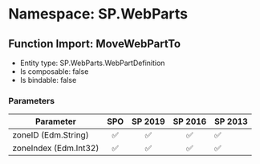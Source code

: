 # Namespace: SP.WebParts

## Function Import: MoveWebPartTo

- Entity type: SP.WebParts.WebPartDefinition
- Is composable: false
- Is bindable: false

### Parameters

Parameter | SPO | SP 2019 | SP 2016 | SP 2013
----------|:---:|:-------:|:-------:|:-------
zoneID (Edm.String) | ✅ | ✅ | ✅ | ✅
zoneIndex (Edm.Int32) | ✅ | ✅ | ✅ | ✅